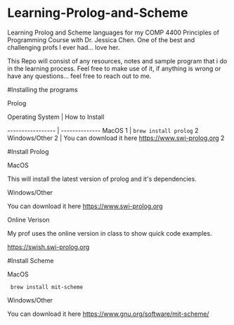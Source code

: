# Learning-Prolog-and-Scheme
Learning Prolog and Scheme languages for my COMP 4400 Principles of Programming Course with Dr. Jessica Chen. One of the best and challenging profs I ever had... love her. 

This Repo will consist of any resources, notes and sample program that i do in the learning process. Feel free to make use of it, if anything is wrong or have any questions... feel free to reach out to me. 

#Installing the programs

Prolog 

Operating System | How to Install

----------------- | --------------
MacOS 1            | ```brew install prolog``` 2
Windows/Other 2   | You can download it here https://www.swi-prolog.org 2



#Install Prolog 

MacOS 



This will install the latest version of prolog and it's dependencies. 

Windows/Other

You can download it here https://www.swi-prolog.org

Online Verison 

My prof uses the online version in class to show quick code examples. 

https://swish.swi-prolog.org

#Install Scheme

MacOS 

``` brew install mit-scheme```

Windows/Other 

You can download it here https://www.gnu.org/software/mit-scheme/




